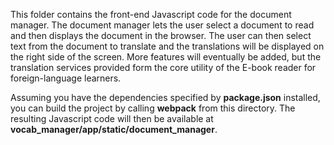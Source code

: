 This folder contains the front-end Javascript code for the document manager. The document manager
lets the user select a document to read and then displays the document in the browser. The user
can then select text from the document to translate and the translations will be displayed on the right side of the screen. More features will eventually be added, but the translation services
provided form the core utility of the E-book reader for foreign-language learners.

Assuming you have the dependencies specified by **package.json** installed, you can build the
project by calling **webpack** from this directory. The resulting Javascript code will then be
available at **vocab_manager/app/static/document_manager**.